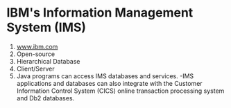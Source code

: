 # IBM's Information Management System (IMS)
1. www.ibm.com
2. Open-source 
3. Hierarchical Database
4. Client/Server 
5. Java programs can access IMS databases and services.
    -IMS applications and databases can also integrate with the Customer Information Control System (CICS) online transaction processing system and Db2 databases.
